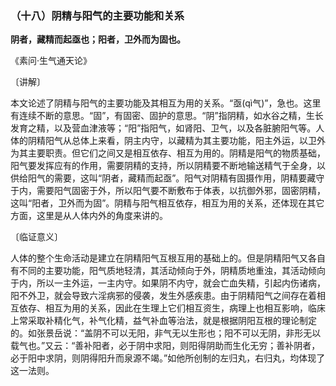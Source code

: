 ### （十八）阴精与阳气的主要功能和关系

**阴者，藏精而起亟也；阳者，卫外而为固也。**

​《素问·生气通天论》

〔讲解〕

本文论述了阴精与阳气的主要功能及其相互为用的关系。“亟(qì气)”，急也。这里有连续不断的意思。“固”，有固密、固护的意思。“阴”指阴精，如水谷之精，生长发育之精，以及营血津液等；“阳”指阳气，如肾阳、卫气，以及各脏腑阳气等。人体的阴精阳气从总体上来看，阴主内守，以藏精为其主要功能，阳主外运，以卫外为其主要职责。但它们之间又是相互依存、相互为用的。阴精是阳气的物质基础，阳气要发挥应有的作用，需要阴精的支持，所以阴精要不断地输送精气于全身，以供给阳气的需要，这叫“阴者，藏精而起亟”。阳气对阴精有固摄作用，阴精要藏守于内，需要阳气固密于外，所以阳气要不断敷布于体表，以抗御外邪，固密阴精，这叫“阳者，卫外而为固”。阴精与阳气相互依存，相互为用的关系，还体现在其它方面，这里是从人体内外的角度来讲的。

〔临证意义〕

人体的整个生命活动是建立在阴精阳气互根互用的基础上的。但是阴精阳气又各自有不同的主要功能，阳气质地轻清，其活动倾向于外，阴精质地重浊，其活动倾向于内，所以一主外运，一主内守。如果阴不内守，就会亡血失精，引起内伤诸病，阳不外卫，就会导致六淫病邪的侵袭，发生外感疾患。由于阴精阳气之间存在着相互依存、相互为用的关系，因此在生理上它们相互资生，病理上也相互影响，临床上常采取补精化气，补气化精，益气补血等治法，就是根据阴阳互根的理论制定的。如张景岳说：“盖阴不可以无阳，非气无以生形也；阳不可以无阴，非形无以载气也。”又云：“善补阳者，必于阴中求阳，则阳得阴助而生化无穷；善补阴者，必于阳中求阴，则阴得阳升而泉源不竭。”如他所创制的左归丸，右归丸，均体现了这一法则。

